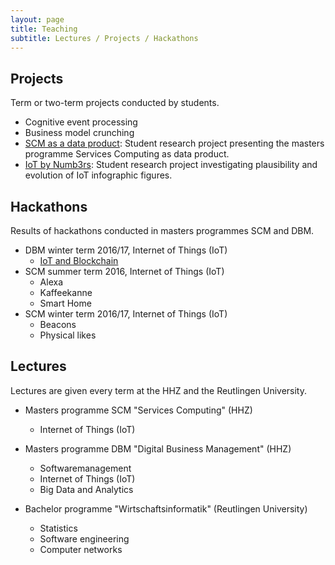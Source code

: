 ```yaml
---
layout: page
title: Teaching
subtitle: Lectures / Projects / Hackathons
---
```


## Projects

Term or two-term projects conducted by students.

* Cognitive event processing
* Business model crunching
* [SCM as a data product](https://github.com/cdeck3r/SCM-DataProduct): Student research project presenting the masters programme Services Computing as data product.
* [IoT by Numb3rs](https://github.com/cdeck3r/IoTbyNumb3rs): Student research project investigating plausibility and evolution of IoT infographic figures. 

## Hackathons

Results of hackathons conducted in masters programmes SCM and DBM.

* DBM winter term 2016/17, Internet of Things (IoT)
    * [IoT and Blockchain](https://github.com/NathalieH392/Blockchain_IoT_HHZ)
* SCM summer term 2016, Internet of Things (IoT) 
    * Alexa
    * Kaffeekanne
    * Smart Home
* SCM winter term 2016/17, Internet of Things (IoT) 
    * Beacons
    * Physical likes

## Lectures

Lectures are given every term at the HHZ and the Reutlingen University. 

* Masters programme SCM "Services Computing" (HHZ)
    * Internet of Things (IoT)

* Masters programme DBM "Digital Business Management" (HHZ)
    * Softwaremanagement
    * Internet of Things (IoT)
    * Big Data and Analytics 

* Bachelor programme "Wirtschaftsinformatik" (Reutlingen University)
    * Statistics
    * Software engineering
    * Computer networks

